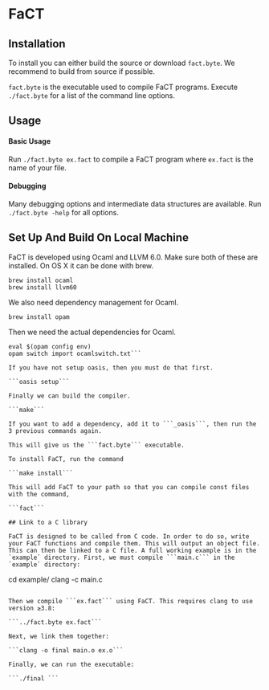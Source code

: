 
# FaCT

## Installation

To install you can either build the source or download ```fact.byte```. We recommend to build from source if possible.

```fact.byte``` is the executable used to compile FaCT programs. Execute ```./fact.byte``` for a list of the command line options.

## Usage

#### Basic Usage

Run ```./fact.byte ex.fact``` to compile a FaCT program where ```ex.fact``` is the name of your file.

#### Debugging

Many debugging options and intermediate data structures are available. Run ```./fact.byte -help``` for all options.

## Set Up And Build On Local Machine

FaCT is developed using Ocaml and LLVM 6.0. Make sure both of these are installed.
On OS X it can be done with brew.

```
brew install ocaml
brew install llvm60
```

We also need dependency management for Ocaml.

```brew install opam```

Then we need the actual dependencies for Ocaml.

```opam switch 4.06.0
eval $(opam config env)
opam switch import ocamlswitch.txt```

If you have not setup oasis, then you must do that first.

```oasis setup```

Finally we can build the compiler.

```make```

If you want to add a dependency, add it to ```_oasis```, then run the 3 previous commands again.

This will give us the ```fact.byte``` executable.

To install FaCT, run the command

```make install```

This will add FaCT to your path so that you can compile const files with the command,

```fact```

## Link to a C library

FaCT is designed to be called from C code. In order to do so, write your FaCT functions and compile them. This will output an object file. This can then be linked to a C file. A full working example is in the `example` directory. First, we must compile ```main.c``` in the `example` directory:

```
cd example/
clang -c main.c
```

Then we compile ```ex.fact``` using FaCT. This requires clang to use version ≥3.8:

```../fact.byte ex.fact```

Next, we link them together:

```clang -o final main.o ex.o```

Finally, we can run the executable:

```./final ```
